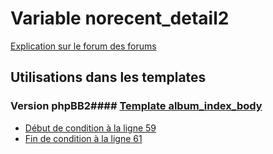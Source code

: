 # Variable norecent_detail2
[Explication sur le forum des forums](http://forum.forumactif.com/t294113-listing-des-variables#norecent_detail2)
## Utilisations dans les templates
### Version phpBB2#### [Template album_index_body](subsilver/album_index_body.md)
* [Début de condition à la ligne 59](../subsilver/album_index_body.tpl#L59)
* [Fin de condition à la ligne 61](../subsilver/album_index_body.tpl#L61)